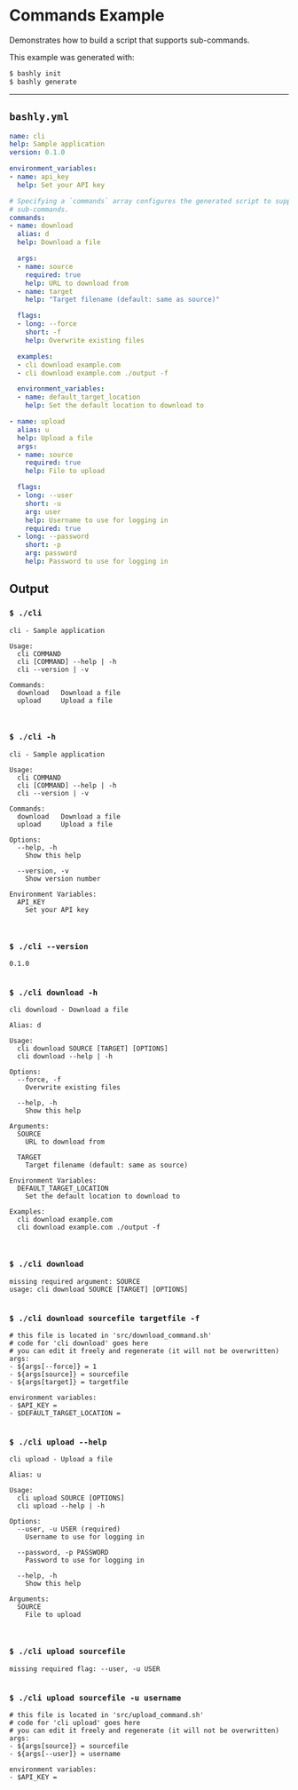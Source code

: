 # Commands Example

Demonstrates how to build a script that supports sub-commands.

This example was generated with:

```bash
$ bashly init
$ bashly generate
```

-----

## `bashly.yml`

````yaml
name: cli
help: Sample application
version: 0.1.0

environment_variables:
- name: api_key
  help: Set your API key

# Specifying a `commands` array configures the generated script to support
# sub-commands.
commands:
- name: download
  alias: d
  help: Download a file

  args:
  - name: source
    required: true
    help: URL to download from
  - name: target
    help: "Target filename (default: same as source)"

  flags:
  - long: --force
    short: -f
    help: Overwrite existing files

  examples:
  - cli download example.com
  - cli download example.com ./output -f

  environment_variables:
  - name: default_target_location
    help: Set the default location to download to

- name: upload
  alias: u
  help: Upload a file
  args:
  - name: source
    required: true
    help: File to upload

  flags:
  - long: --user
    short: -u
    arg: user
    help: Username to use for logging in
    required: true
  - long: --password
    short: -p
    arg: password
    help: Password to use for logging in
````



## Output

### `$ ./cli`

````shell
cli - Sample application

Usage:
  cli COMMAND
  cli [COMMAND] --help | -h
  cli --version | -v

Commands:
  download   Download a file
  upload     Upload a file



````

### `$ ./cli -h`

````shell
cli - Sample application

Usage:
  cli COMMAND
  cli [COMMAND] --help | -h
  cli --version | -v

Commands:
  download   Download a file
  upload     Upload a file

Options:
  --help, -h
    Show this help

  --version, -v
    Show version number

Environment Variables:
  API_KEY
    Set your API key



````

### `$ ./cli --version`

````shell
0.1.0


````

### `$ ./cli download -h`

````shell
cli download - Download a file

Alias: d

Usage:
  cli download SOURCE [TARGET] [OPTIONS]
  cli download --help | -h

Options:
  --force, -f
    Overwrite existing files

  --help, -h
    Show this help

Arguments:
  SOURCE
    URL to download from

  TARGET
    Target filename (default: same as source)

Environment Variables:
  DEFAULT_TARGET_LOCATION
    Set the default location to download to

Examples:
  cli download example.com
  cli download example.com ./output -f



````

### `$ ./cli download`

````shell
missing required argument: SOURCE
usage: cli download SOURCE [TARGET] [OPTIONS]


````

### `$ ./cli download sourcefile targetfile -f`

````shell
# this file is located in 'src/download_command.sh'
# code for 'cli download' goes here
# you can edit it freely and regenerate (it will not be overwritten)
args:
- ${args[--force]} = 1
- ${args[source]} = sourcefile
- ${args[target]} = targetfile

environment variables:
- $API_KEY = 
- $DEFAULT_TARGET_LOCATION = 


````

### `$ ./cli upload --help`

````shell
cli upload - Upload a file

Alias: u

Usage:
  cli upload SOURCE [OPTIONS]
  cli upload --help | -h

Options:
  --user, -u USER (required)
    Username to use for logging in

  --password, -p PASSWORD
    Password to use for logging in

  --help, -h
    Show this help

Arguments:
  SOURCE
    File to upload



````

### `$ ./cli upload sourcefile`

````shell
missing required flag: --user, -u USER


````

### `$ ./cli upload sourcefile -u username`

````shell
# this file is located in 'src/upload_command.sh'
# code for 'cli upload' goes here
# you can edit it freely and regenerate (it will not be overwritten)
args:
- ${args[source]} = sourcefile
- ${args[--user]} = username

environment variables:
- $API_KEY = 


````



